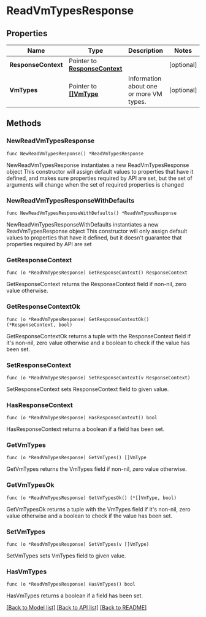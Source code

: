 # ReadVmTypesResponse

## Properties

Name | Type | Description | Notes
------------ | ------------- | ------------- | -------------
**ResponseContext** | Pointer to [**ResponseContext**](ResponseContext.md) |  | [optional] 
**VmTypes** | Pointer to [**[]VmType**](VmType.md) | Information about one or more VM types. | [optional] 

## Methods

### NewReadVmTypesResponse

`func NewReadVmTypesResponse() *ReadVmTypesResponse`

NewReadVmTypesResponse instantiates a new ReadVmTypesResponse object
This constructor will assign default values to properties that have it defined,
and makes sure properties required by API are set, but the set of arguments
will change when the set of required properties is changed

### NewReadVmTypesResponseWithDefaults

`func NewReadVmTypesResponseWithDefaults() *ReadVmTypesResponse`

NewReadVmTypesResponseWithDefaults instantiates a new ReadVmTypesResponse object
This constructor will only assign default values to properties that have it defined,
but it doesn't guarantee that properties required by API are set

### GetResponseContext

`func (o *ReadVmTypesResponse) GetResponseContext() ResponseContext`

GetResponseContext returns the ResponseContext field if non-nil, zero value otherwise.

### GetResponseContextOk

`func (o *ReadVmTypesResponse) GetResponseContextOk() (*ResponseContext, bool)`

GetResponseContextOk returns a tuple with the ResponseContext field if it's non-nil, zero value otherwise
and a boolean to check if the value has been set.

### SetResponseContext

`func (o *ReadVmTypesResponse) SetResponseContext(v ResponseContext)`

SetResponseContext sets ResponseContext field to given value.

### HasResponseContext

`func (o *ReadVmTypesResponse) HasResponseContext() bool`

HasResponseContext returns a boolean if a field has been set.

### GetVmTypes

`func (o *ReadVmTypesResponse) GetVmTypes() []VmType`

GetVmTypes returns the VmTypes field if non-nil, zero value otherwise.

### GetVmTypesOk

`func (o *ReadVmTypesResponse) GetVmTypesOk() (*[]VmType, bool)`

GetVmTypesOk returns a tuple with the VmTypes field if it's non-nil, zero value otherwise
and a boolean to check if the value has been set.

### SetVmTypes

`func (o *ReadVmTypesResponse) SetVmTypes(v []VmType)`

SetVmTypes sets VmTypes field to given value.

### HasVmTypes

`func (o *ReadVmTypesResponse) HasVmTypes() bool`

HasVmTypes returns a boolean if a field has been set.


[[Back to Model list]](../README.md#documentation-for-models) [[Back to API list]](../README.md#documentation-for-api-endpoints) [[Back to README]](../README.md)


